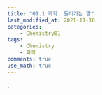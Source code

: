 ```yaml
---
title: "01.1 화학: 들어가는 말"
last_modified_at: 2021-11-10
categories:
    - Chemistry01
tags:
    - Chemistry
    - 화학
comments: true
use_math: true
---
```


.